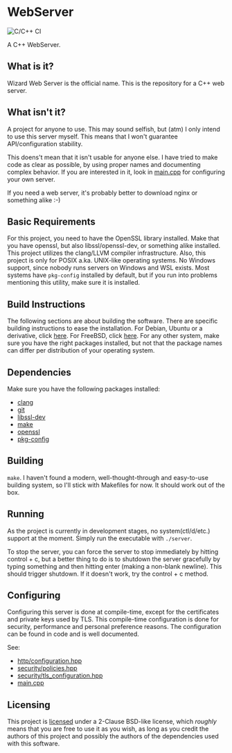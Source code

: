 # WebServer
![C/C++ CI](https://github.com/usadson/WebServer/workflows/C/C++%20CI/badge.svg)

A C++ WebServer.

## What is it?
Wizard Web Server is the official name. This is the repository for a C++ web
server.

## What isn't it?
A project for anyone to use. This may sound selfish, but (atm) I only intend to
use this server myself. This means that I won't guarantee API/configuration
stability.

This doens't mean that it isn't usable for anyone else. I have tried to make
code as clear as possible, by using proper names and documenting complex
behavior. If you are interested in it, look in [main.cpp](main.cpp) for
configuring your own server.

If you need a web server, it's probably better to download nginx or something
alike :-)

## Basic Requirements
For this project, you need to have the OpenSSL library installed. Make that you
have openssl, but also libssl/openssl-dev, or something alike installed. This
project utilizes the clang/LLVM compiler infrastructure. Also, this project is
only for POSIX a.ka. UNIX-like operating systems. No Windows support, since
nobody runs servers on Windows and WSL exists. Most systems have `pkg-config`
installed by default, but if you run into problems mentioning this utility,
make sure it is installed.

## Build Instructions
The following sections are about building the software. There are specific
building instructions to ease the installation. For Debian, Ubuntu or a
derivative, click [here](docs/BUILD_DEBIAN.md). For FreeBSD, click
[here](docs/BUILD_FREEBSD.md). For any other system, make sure you have the
right packages installed, but not that the package names can differ per
distribution of your operating system.

## Dependencies
Make sure you have the following packages installed:
 - [clang](https://clang.llvm.org/)
 - [git](https://git-scm.com/)
 - [libssl-dev](https://openssl.org/)
 - [make](https://www.gnu.org/software/make/)
 - [openssl](https://openssl.org/)
 - [pkg-config](https://www.freedesktop.org/wiki/Software/pkg-config/)

## Building
`make`. I haven't found a modern, well-thought-through and easy-to-use building
system, so I'll stick with Makefiles for now. It should work out of the box.

## Running
As the project is currently in development stages, no system(ctl/d/etc.) support
at the moment. Simply run the executable with `./server`.

To stop the server, you can force the server to stop immediately by hitting
control + c, but a better thing to do is to shutdown the server gracefully by
typing something and then hitting enter (making a non-blank newline). This
should trigger shutdown. If it doesn't work, try the control + c method.

## Configuring
Configuring this server is done at compile-time, except for the certificates and
private keys used by TLS. This compile-time configuration is done for security,
performance and personal preference reasons. The configuration can be found in
code and is well documented.

See:
 * [http/configuration.hpp](http/configuration.hpp)
 * [security/policies.hpp](security/policies.hpp)
 * [security/tls_configuration.hpp](security/tls_configuration.hpp)
 * [main.cpp](main.cpp)

## Licensing
This project is [licensed](COPYING) under a 2-Clause BSD-like license, which
*roughly* means that you are free to use it as you wish, as long as you credit
the authors of this project and possibly the authors of the dependencies used
with this software.
